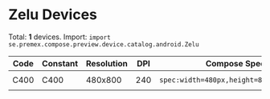 # Zelu Devices

Total: **1** devices. Import: `import se.premex.compose.preview.device.catalog.android.Zelu`

| Code | Constant | Resolution | DPI | Compose Spec | Preview Usage |
|------|----------|------------|-----|-------------|---------------|
| C400 | C400 | 480x800 | 240 | `spec:width=480px,height=800px,dpi=240` | `@Preview(device = Zelu.C400)` |

<!-- Generated automatically. Do not edit manually. -->
